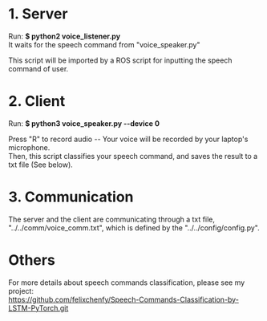 
# 1. Server

Run: **$ python2 voice_listener.py**  
It waits for the speech command from "voice_speaker.py"

This script will be imported by a ROS script for inputting the speech command of user.

# 2. Client
Run: **$ python3 voice_speaker.py --device 0**  

Press "R" to record audio -- Your voice will be recorded by your laptop's microphone.  
Then, this script classifies your speech command, and saves the result to a txt file (See below). 


# 3. Communication

The server and the client are communicating through a txt file, "../../comm/voice_comm.txt", which is defined by the "../../config/config.py".

# Others
For more details about speech commands classification, please see my project:  
https://github.com/felixchenfy/Speech-Commands-Classification-by-LSTM-PyTorch.git